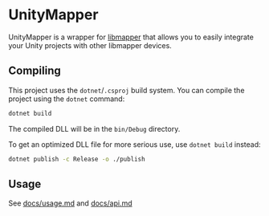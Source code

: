 # UnityMapper

UnityMapper is a wrapper for [libmapper](https://github.com/libmapper/libmapper) that allows you to easily integrate your
Unity projects with other libmapper devices.

## Compiling
This project uses the `dotnet`/`.csproj` build system. You can compile the project using the `dotnet` command:

```bash
dotnet build
```
The compiled DLL will be in the `bin/Debug` directory.

To get an optimized DLL file for more serious use, use `dotnet build` instead:
```bash
dotnet publish -c Release -o ./publish
```


## Usage
See [docs/usage.md](docs/usage.md) and [docs/api.md](docs/api.md)